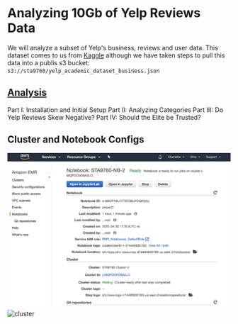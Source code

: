 # Analyzing 10Gb of Yelp Reviews Data

We will analyze a subset of Yelp's business, reviews and user data. This dataset comes to us from [Kaggle](https://www.kaggle.com/yelp-dataset/yelp-dataset) although we have taken steps to pull this data into a publis s3 bucket: `s3://sta9760/yelp_academic_dataset_business.json`

## [Analysis](https://github.com/Charlotte-01/STA9760_Project2_Yelp_Data_Analysis/blob/master/Analysis.ipynb)

Part I: Installation and Initial Setup
Part II:  Analyzing Categories
Part III: Do Yelp Reviews Skew Negative?
Part IV: Should the Elite be Trusted? 


## Cluster and Notebook Configs

![notebook](https://github.com/Charlotte-01/STA9760_Project2_Yelp_Data_Analysis/blob/master/notebook.png?raw=true)
![cluster](https://github.com/mottaquikarim/STA9760_Project2_Yelp_Data_Analysis/blob/master/cluster.png?raw=true)